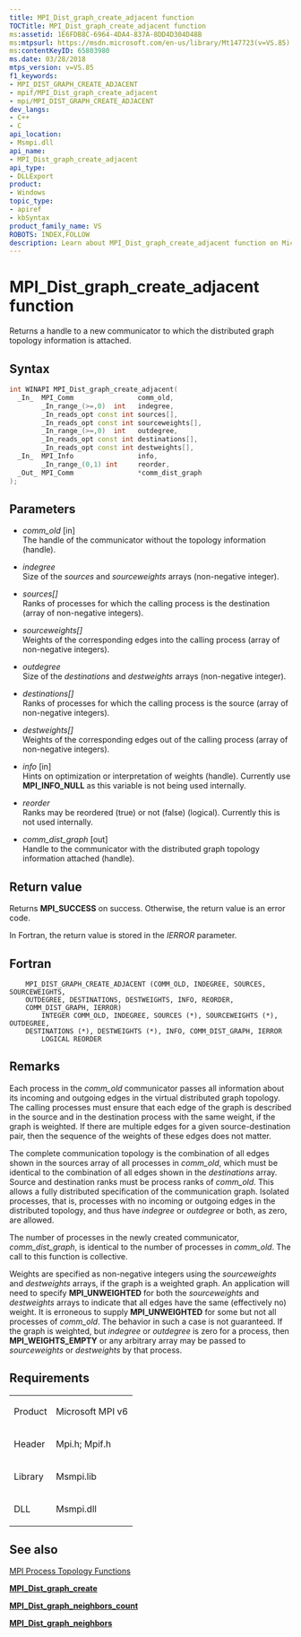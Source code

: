 ```yaml
---
title: MPI_Dist_graph_create_adjacent function
TOCTitle: MPI_Dist_graph_create_adjacent function
ms:assetid: 1E6FDB8C-6964-4DA4-837A-8DD4D304D48B
ms:mtpsurl: https://msdn.microsoft.com/en-us/library/Mt147723(v=VS.85)
ms:contentKeyID: 65803980
ms.date: 03/28/2018
mtps_version: v=VS.85
f1_keywords:
- MPI_DIST_GRAPH_CREATE_ADJACENT
- mpif/MPI_Dist_graph_create_adjacent
- mpi/MPI_DIST_GRAPH_CREATE_ADJACENT
dev_langs:
- C++
- C
api_location:
- Msmpi.dll
api_name:
- MPI_Dist_graph_create_adjacent
api_type:
- DLLExport
product:
- Windows
topic_type:
- apiref
- kbSyntax
product_family_name: VS
ROBOTS: INDEX,FOLLOW
description: Learn about MPI_Dist_graph_create_adjacent function on Microsoft MPI. Understand its syntax, parameters, return values, and usage in distributed graph topology.
---
```


# MPI\_Dist\_graph\_create\_adjacent function

Returns a handle to a new communicator to which the distributed graph topology information is attached.

## Syntax

``` c++
int WINAPI MPI_Dist_graph_create_adjacent(
  _In_  MPI_Comm                comm_old,
        _In_range_(>=,0)  int   indegree,
        _In_reads_opt const int sources[],
        _In_reads_opt const int sourceweights[],
        _In_range_(>=,0)  int   outdegree,
        _In_reads_opt const int destinations[],
        _In_reads_opt const int destweights[],
  _In_  MPI_Info                info,
        _In_range_(0,1) int     reorder,
  _Out_ MPI_Comm                *comm_dist_graph
);
```

## Parameters

  - *comm\_old* \[in\]  
    The handle of the communicator without the topology information (handle).

  - *indegree*  
    Size of the *sources* and *sourceweights* arrays (non-negative integer).

  - *sources\[\]*  
    Ranks of processes for which the calling process is the destination (array of non-negative integers).

  - *sourceweights\[\]*  
    Weights of the corresponding edges into the calling process (array of non-negative integers).

  - *outdegree*  
    Size of the *destinations* and *destweights* arrays (non-negative integer).

  - *destinations\[\]*  
    Ranks of processes for which the calling process is the source (array of non-negative integers).

  - *destweights\[\]*  
    Weights of the corresponding edges out of the calling process (array of non-negative integers).

  - *info* \[in\]  
    Hints on optimization or interpretation of weights (handle). Currently use **MPI\_INFO\_NULL** as this variable is not being used internally.

  - *reorder*  
    Ranks may be reordered (true) or not (false) (logical). Currently this is not used internally.

  - *comm\_dist\_graph* \[out\]  
    Handle to the communicator with the distributed graph topology information attached (handle).

## Return value

Returns **MPI\_SUCCESS** on success. Otherwise, the return value is an error code.

In Fortran, the return value is stored in the *IERROR* parameter.

## Fortran

``` FORTRAN
    MPI_DIST_GRAPH_CREATE_ADJACENT (COMM_OLD, INDEGREE, SOURCES, SOURCEWEIGHTS,
    OUTDEGREE, DESTINATIONS, DESTWEIGHTS, INFO, REORDER,
    COMM_DIST_GRAPH, IERROR)
        INTEGER COMM_OLD, INDEGREE, SOURCES (*), SOURCEWEIGHTS (*), OUTDEGREE,
    DESTINATIONS (*), DESTWEIGHTS (*), INFO, COMM_DIST_GRAPH, IERROR
        LOGICAL REORDER
```

## Remarks

Each process in the *comm\_old* communicator passes all information about its incoming and outgoing edges in the virtual distributed graph topology. The calling processes must ensure that each edge of the graph is described in the source and in the destination process with the same weight, if the graph is weighted. If there are multiple edges for a given source-destination pair, then the sequence of the weights of these edges does not matter.

The complete communication topology is the combination of all edges shown in the sources array of all processes in *comm\_old*, which must be identical to the combination of all edges shown in the *destinations* array. Source and destination ranks must be process ranks of *comm\_old*. This allows a fully distributed specification of the communication graph. Isolated processes, that is, processes with no incoming or outgoing edges in the distributed topology, and thus have *indegree* or *outdegree* or both, as zero, are allowed.

The number of processes in the newly created communicator, *comm\_dist\_graph*, is identical to the number of processes in *comm\_old*. The call to this function is collective.

Weights are specified as non-negative integers using the *sourceweights* and *destweights* arrays, if the graph is a weighted graph. An application will need to specify **MPI\_UNWEIGHTED** for both the *sourceweights* and *destweights* arrays to indicate that all edges have the same (effectively no) weight. It is erroneous to supply **MPI\_UNWEIGHTED** for some but not all processes of *comm\_old*. The behavior in such a case is not guaranteed. If the graph is weighted, but *indegree* or *outdegree* is zero for a process, then **MPI\_WEIGHTS\_EMPTY** or any arbitrary array may be passed to *sourceweights* or *destweights* by that process.

## Requirements

<table>
<colgroup>
<col/>
<col/>
</colgroup>
<tbody>
<tr class="odd">
<td><p>Product</p></td>
<td><p>Microsoft MPI v6</p></td>
</tr>
<tr class="even">
<td><p>Header</p></td>
<td>Mpi.h;
Mpif.h</td>
</tr>
<tr class="odd">
<td><p>Library</p></td>
<td>Msmpi.lib</td>
</tr>
<tr class="even">
<td><p>DLL</p></td>
<td>Msmpi.dll</td>
</tr>
</tbody>
</table>


## See also

[MPI Process Topology Functions](mpi-process-topology-functions.md)

[**MPI\_Dist\_graph\_create**](mpi-dist-graph-create-function.md)

[**MPI\_Dist\_graph\_neighbors\_count**](mpi-dist-graph-neighbors-count-function.md)

[**MPI\_Dist\_graph\_neighbors**](mpi-dist-graph-neighbors-function.md)


